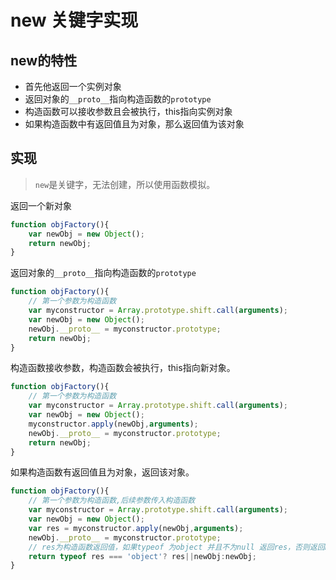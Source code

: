 # new 关键字实现

## new的特性

- 首先他返回一个实例对象
- 返回对象的`__proto__`指向构造函数的`prototype`
- 构造函数可以接收参数且会被执行，this指向实例对象
- 如果构造函数中有返回值且为对象，那么返回值为该对象

## 实现

> `new`是关键字，无法创建，所以使用函数模拟。

返回一个新对象

```javascript
function objFactory(){
    var newObj = new Object();
    return newObj;
}
```

返回对象的`__proto__`指向构造函数的`prototype`

```javascript
function objFactory(){
    // 第一个参数为构造函数
    var myconstructor = Array.prototype.shift.call(arguments);
    var newObj = new Object();
    newObj.__proto__ = myconstructor.prototype;
    return newObj;
}
```

构造函数接收参数，构造函数会被执行，this指向新对象。

```javascript
function objFactory(){
    // 第一个参数为构造函数
    var myconstructor = Array.prototype.shift.call(arguments);
    var newObj = new Object();
    myconstructor.apply(newObj,arguments);
    newObj.__proto__ = myconstructor.prototype;
    return newObj;
}
```

如果构造函数有返回值且为对象，返回该对象。

```javascript
function objFactory(){
    // 第一个参数为构造函数,后续参数传入构造函数
    var myconstructor = Array.prototype.shift.call(arguments);
    var newObj = new Object();
    var res = myconstructor.apply(newObj,arguments);
    newObj.__proto__ = myconstructor.prototype;
    // res为构造函数返回值，如果typeof 为object 并且不为null 返回res，否则返回newObj
    return typeof res === 'object'? res||newObj:newObj;
}
```

